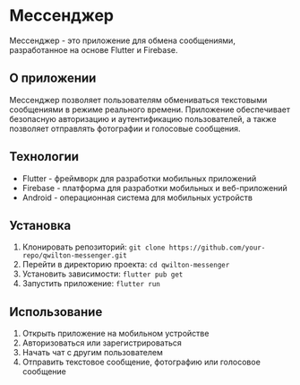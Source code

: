 # Мессенджер

Мессенджер - это приложение для обмена сообщениями, разработанное на основе Flutter и Firebase.

## О приложении

Мессенджер позволяет пользователям обмениваться текстовыми сообщениями в режиме реального времени. Приложение обеспечивает безопасную авторизацию и аутентификацию пользователей, а также позволяет отправлять фотографии и голосовые сообщения.

## Технологии

* Flutter - фреймворк для разработки мобильных приложений
* Firebase - платформа для разработки мобильных и веб-приложений
* Android - операционная система для мобильных устройств

## Установка

1. Клонировать репозиторий: `git clone https://github.com/your-repo/qwilton-messenger.git`
2. Перейти в директорию проекта: `cd qwilton-messenger`
3. Установить зависимости: `flutter pub get`
4. Запустить приложение: `flutter run`

## Использование

1. Открыть приложение на мобильном устройстве
2. Авторизоваться или зарегистрироваться
3. Начать чат с другим пользователем
4. Отправить текстовое сообщение, фотографию или голосовое сообщение
